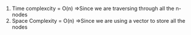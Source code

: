 1. Time complexcity = O(n)
=>Since we are traversing through all the n-nodes
​
2. Space Complexity = O(n)
=>Since we are using a vector to store all the nodes